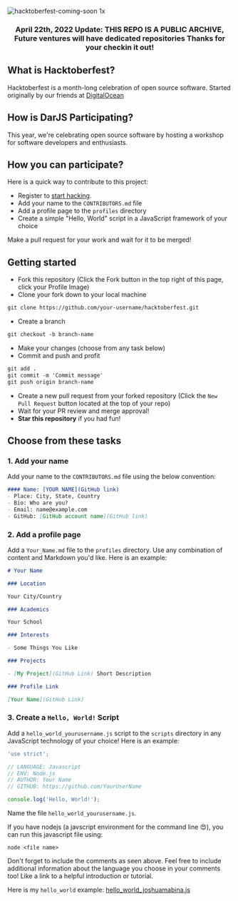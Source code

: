 ![hacktoberfest-coming-soon 1x](https://user-images.githubusercontent.com/3260441/46313459-9779a000-c5d0-11e8-8235-4e4307490dcc.png)

<h3 align="center"> April 22th, 2022 Update: THIS REPO IS A PUBLIC ARCHIVE, Future ventures will have dedicated repositories Thanks for your checkin it out! </h3>

## What is Hacktoberfest?

Hacktoberfest is a month-long celebration of open source software. Started originally by our friends at [DigitalOcean](http://digitalocean.com)

## How is DarJS Participating?

This year, we're celebrating open source software by hosting a workshop for software developers and enthusiasts.

## How you can participate?

Here is a quick way to contribute to this project:

* Register to [start hacking](https://hacktoberfest.digitalocean.com/sign_up/register).
* Add your name to the `CONTRIBUTORS.md` file
* Add a profile page to the `profiles` directory
* Create a simple "Hello, World" script in a JavaScript framework of your choice

Make a pull request for your work and wait for it to be merged!

## Getting started
* Fork this repository (Click the Fork button in the top right of this page, click your Profile Image)
* Clone your fork down to your local machine

```markdown
git clone https://github.com/your-username/hacktoberfest.git
```

* Create a branch

```markdown
git checkout -b branch-name
```

* Make your changes (choose from any task below)
* Commit and push and profit

```markdown
git add .
git commit -m 'Commit message'
git push origin branch-name
```

* Create a new pull request from your forked repository (Click the `New Pull Request` button located at the top of your repo)
* Wait for your PR review and merge approval!
* __Star this repository__ if you had fun!

## Choose from these tasks

### 1. Add your name
Add your name to the `CONTRIBUTORS.md` file using the below convention:

```markdown
#### Name: [YOUR NAME](GitHub link)
- Place: City, State, Country
- Bio: Who are you?
- Email: name@example.com
- GitHub: [GitHub account name](GitHub link)
```

### 2. Add a profile page
Add a `Your_Name.md` file to the `profiles` directory. Use any combination of content and Markdown you'd like. Here is an example:

```markdown
# Your Name

### Location

Your City/Country

### Academics

Your School

### Interests

- Some Things You Like

### Projects

- [My Project](GitHub Link) Short Description

### Profile Link

[Your Name](GitHub Link)
```

### 3. Create a `Hello, World!` Script

Add a `hello_world_yourusername.js` script to the `scripts` directory in any JavaScript technology of your choice! Here is an example:

```Javascript
'use strict';

// LANGUAGE: Javascript
// ENV: Node.js
// AUTHOR: Your Name
// GITHUB: https://github.com/YourUserName

console.log('Hello, World!');
```

Name the file `hello_world_yourusername.js`.

If you have nodejs (a javscript environment for the command line 😍), you can run this javascript file using:

```Shell
node <file name>
```

Don't forget to include the comments as seen above. Feel free to include additional information about the language you choose in your comments too! Like a link to a helpful introduction or tutorial. 

Here is my `hello_world` example: [hello_world_joshuamabina.js](https://github.com/AliceWonderland/hacktoberfest/blob/master/scripts/hello_world_joshuamabina.js)

